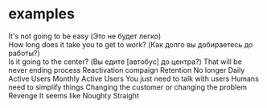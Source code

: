 # examples

It's not going to be easy (Это не будет легко)  
How long does it take you to get to work? (Как долго вы добираетесь до работы?)  
Is it going to the center? (Вы едите [автобус] до центра?)
That will be never ending process
Reactivation compaign
Retention
No longer
Daily Active Users
Monthly Active Users
You just need to talk with users
Humans need to simplify things
Changing the customer or changing the problem
Revenge
It seems like
Noughty
Straight
